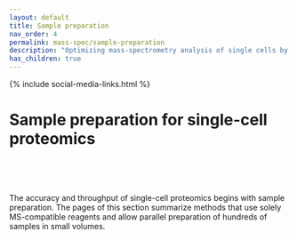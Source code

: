 ```yaml
---
layout: default
title: Sample preparation
nav_order: 4
permalink: mass-spec/sample-preparation
description: "Optimizing mass-spectrometry analysis of single cells by SCoPE2 and other methods using isobaric carriers"
has_children: true
---
```

{% include social-media-links.html %}

# Sample preparation for single-cell proteomics


&nbsp;

<!--
[Decreasing coisolation]({{site.baseurl}}#decreasing-coisolation){: .btn .fs-5 .mb-4 .mb-md-0 .mr-2 }
[Apex targeting]({{site.baseurl}}#Apex-targetting){: .btn .fs-5 .mb-4 .mb-md-0 .mr-2 }

[Sample preparation]({{site.baseurl}}#single-cell-sample-preparation){: .btn .fs-5 .mb-4 .mb-md-0 .mr-2 }
-->

&nbsp;

The accuracy and throughput of single-cell proteomics begins with sample preparation. The pages of this section summarize methods that use solely MS-compatible reagents and allow parallel preparation of hundreds of samples in small volumes.

&nbsp;
